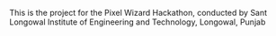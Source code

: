 This is the project for the Pixel Wizard Hackathon, conducted by Sant Longowal Institute of Engineering and Technology, Longowal, Punjab
